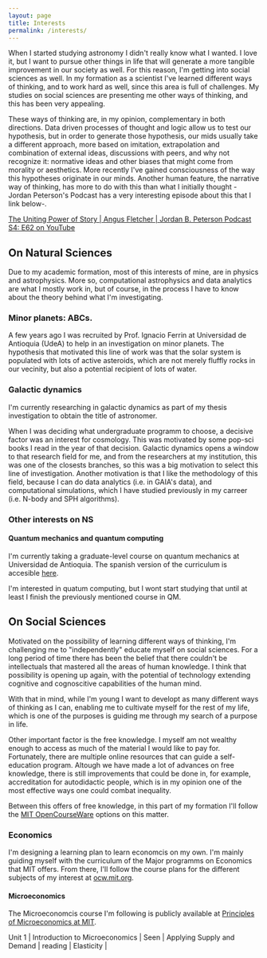 ```yaml
---
layout: page
title: Interests
permalink: /interests/
---
```


When I started studying astronomy I didn't really know what I wanted. I love it, but I want to pursue other things in life that will generate a more tangible improvement in our society as well. For this reason, I'm getting into social sciences as well. In my formation as a scientist I've learned different ways of thinking, and to work hard as well, since this area is full of challenges. My studies on social sciences are presenting me other ways of thinking, and this has been very appealing.

These ways of thinking are, in my opinion, complementary in both directions. Data driven processes of thought and logic allow us to test our hypothesis, but in order to generate those hypothesis, our mids usually take a different approach, more based on imitation, extrapolation and combination of external ideas, discussions with peers, and why not recognize it: normative ideas and other biases that might come from morality or aesthetics. More recently I've gained consciousness of the way this hypotheses originate in our minds. Another human feature, the narrative way of thinking, has more to do with this than what I initially thought -Jordan Peterson's Podcast has a very interesting episode about this that I link below-.

[The Uniting Power of Story \| Angus Fletcher \| Jordan B. Peterson Podcast S4: E62 on YouTube](https://youtu.be/-ytoU1ZXjJw)

## On Natural Sciences

Due to my academic formation, most of this interests of mine, are in physics and astrophysics. More so, computational astrophysics and data analytics are what I mostly work in, but of course, in the process I have to know about the theory behind what I'm investigating.

### Minor planets: ABCs.

A few years ago I was recruited by Prof. Ignacio Ferrin at Universidad de Antioquia (UdeA) to help in an investigation on minor planets. The hypothesis that motivated this line of work was that the solar system is populated with lots of active asteroids, which are not merely fluffly rocks in our vecinity, but also a potential recipient of lots of water.

### Galactic dynamics

I'm currently researching in galactic dynamics as part of my thesis investigation to obtain the title of astronomer.

When I was deciding what undergraduate programm to choose, a decisive factor was an interest for cosmology. This was motivated by some pop-sci books I read in the year of that decision. Galactic dynamics opens a window to that research field for me, and from the researchers at my institution, this was one of the closests branches, so this was a big motivation to select this line of investigation. Another motivation is that I like the methodology of this field, because I can do data analytics (i.e. in GAIA's data), and computational simulations, which I have studied previously in my carreer (i.e. N-body and SPH algorithms).

### Other interests on NS

#### Quantum mechanics and quantum computing

I'm currently taking a graduate-level course on quantum mechanics at Universidad de Antioquia. The spanish version of the curriculum is accesible [here](https://drive.google.com/file/d/15kUm1ybglLofhhctXRQGXRDXE0-Uqtl1/view?usp=sharing).

I'm interested in quatum computing, but I wont start studying that until at least I finish the previously mentioned course in QM.

## On Social Sciences

Motivated on the possibility of learning different ways of thinking, I'm challenging me to "independently" educate myself on social sciences. For a long period of time there has been the belief that there couldn't be intellectuals that mastered all the areas of human knowledge. I think that possibility is opening up again, with the potential of technology extending cognitive and cognoscitive capabilities of the human mind.

With that in mind, while I'm young I want to developt as many different ways of thinking as I can, enabling me to cultivate myself for the rest of my life, which is one of the purposes is guiding me through my search of a purpose in life.

Other important factor is the free knowledge. I myself am not wealthy enough to access as much of the material I would like to pay for. Fortunately, there are multiple online resources that can guide a self-education program. Altough we have made a lot of advances on free knowledge, there is still improvements that could be done in, for example, accreditation for autodidactic people, which is in my opinion one of the most effective ways one could combat inequality.

Between this offers of free knowledge, in this part of my formation I'll follow the [MIT OpenCourseWare](https://ocw.mit.edu/index.htm) options on this matter.

### Economics

I'm designing a learning plan to learn economcis on my own. I'm mainly guiding myself with the curriculum of the Major programms on Economics that MIT offers. From there, I'll follow the course plans for the different subjects of my interest at [ocw.mit.org](https://ocw.mit.edu/index.htm).

#### Microeconomics

The Microeconomcis course I'm following is publicly available at [Principles of Microeconomics at MIT](https://ocw.mit.edu/courses/economics/14-01sc-principles-of-microeconomics-fall-2011/index.htm).

Unit 1 | Introduction to Microeconomics | Seen
       | Applying Supply and Demand     | reading
       | Elasticity                     |

